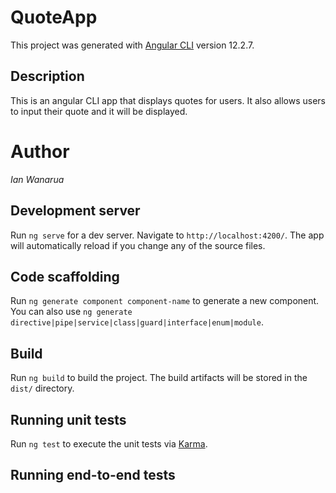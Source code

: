 # QuoteApp

This project was generated with [Angular CLI](https://github.com/angular/angular-cli) version 12.2.7.

 ## Description
 This is an angular CLI app that displays quotes for users. It also allows users to input their quote and it will be displayed.

 # Author
 _Ian Wanarua_

 ## Development server
 Run `ng serve` for a dev server. Navigate to `http://localhost:4200/`. The app will automatically reload if you change any of the source files.

 ## Code scaffolding
 Run `ng generate component component-name` to generate a new component. You can also use `ng generate directive|pipe|service|class|guard|interface|enum|module`.

 ## Build
 Run `ng build` to build the project. The build artifacts will be stored in the `dist/` directory.

 ## Running unit tests
 Run `ng test` to execute the unit tests via [Karma](https://karma-runner.github.io).

 ## Running end-to-end tests